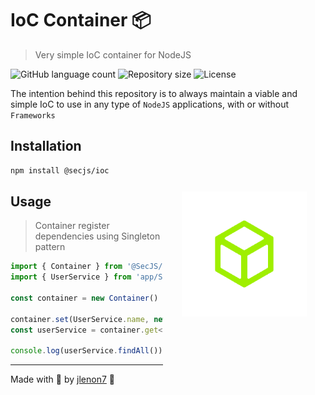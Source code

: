 # IoC Container 📦

> Very simple IoC container for NodeJS

<p>
  <img alt="GitHub language count" src="https://img.shields.io/github/languages/count/SecJS/IoC?style=for-the-badge&logo=appveyor">

  <img alt="Repository size" src="https://img.shields.io/github/repo-size/SecJS/IoC?style=for-the-badge&logo=appveyor">

  <img alt="License" src="https://img.shields.io/badge/license-MIT-brightgreen?style=for-the-badge&logo=appveyor">
</p>

The intention behind this repository is to always maintain a viable and simple IoC to use in any type of `NodeJS` applications, with or without `Frameworks`

<img src=".github/container.png" width="200px" align="right" hspace="30px" vspace="100px">

## Installation

```bash
npm install @secjs/ioc
```

## Usage

> Container register dependencies using Singleton pattern

```js
import { Container } from '@SecJS/IoC'
import { UserService } from 'app/Services/UserService'

const container = new Container()

container.set(UserService.name, new UserService())
const userService = container.get<UserService>(UserService.name)

console.log(userService.findAll())
```

---

Made with 🖤 by [jlenon7](https://github.com/jlenon7) :wave:
